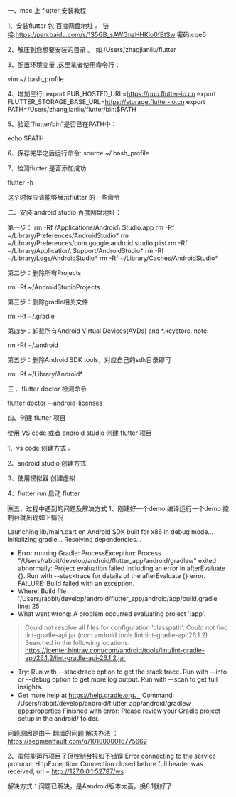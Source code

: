 
一、mac 上 flutter 安装教程

1、安装flutter 包   百度网盘地址 。 链接:https://pan.baidu.com/s/1S5GB_sAWGnzHHKIo0fBtSw  密码:cqe6

2、解压到您想要安装的目录 。 如 /Users/zhagjianliu/flutter

3、配置环境变量 ,这里笔者使用命令行：

vim ~/.bash_profile


4、增加三行:
export PUB_HOSTED_URL=https://pub.flutter-io.cn 
export FLUTTER_STORAGE_BASE_URL=https://storage.flutter-io.cn
export PATH=/Users/zhangjianliu/flutter/bin:$PATH


5、验证“flutter/bin”是否已在PATH中：

echo $PATH


6、保存完毕之后运行命令:
source ~/.bash_profile


7、检测flutter 是否添加成功

flutter -h



这个时候应该能够展示flutter 的一些命令



二、安装 android studio
百度网盘地址：



第一步：
rm -Rf /Applications/Android\ Studio.app
rm -Rf ~/Library/Preferences/AndroidStudio*
rm ~/Library/Preferences/com.google.android.studio.plist
rm -Rf ~/Library/Application\ Support/AndroidStudio*
rm -Rf ~/Library/Logs/AndroidStudio*
rm -Rf ~/Library/Caches/AndroidStudio*


第二步：删除所有Projects

rm -Rf ~/AndroidStudioProjects


第三步：删除gradle相关文件

rm -Rf ~/.gradle


第四步：卸载所有Android Virtual Devices(AVDs) and *.keystore. note:

rm -Rf ~/.android


第五步：删除Android SDK tools，对应自己的sdk目录即可

rm -Rf ~/Library/Android*



三 、flutter doctor  检测命令

flutter doctor --android-licenses


四、创建 flutter 项目

使用 VS code 或者 android studio 创建 flutter 项目

1、vs code 创建方式 。 

2、android studio 创建方式

3、使用模拟器 创建虚拟 

4、flutter run 启动 flutter



🈚五、过程中遇到的问题及解决方式
1、刚建好一个demo 编译运行一个demo 控制台就出现如下情况

Launching lib/main.dart on Android SDK built for x86 in debug mode...
Initializing gradle...
Resolving dependencies...
* Error running Gradle:
ProcessException: Process "/Users/rabbit/develop/android/flutter_app/android/gradlew" exited abnormally:
Project evaluation failed including an error in afterEvaluate {}. Run with --stacktrace for details of the afterEvaluate {} error.
FAILURE: Build failed with an exception.
* Where:
Build file '/Users/rabbit/develop/android/flutter_app/android/app/build.gradle' line: 25
* What went wrong:
A problem occurred evaluating project ':app'.
> Could not resolve all files for configuration 'classpath'.
   > Could not find lint-gradle-api.jar (com.android.tools.lint:lint-gradle-api:26.1.2).
     Searched in the following locations:
         https://jcenter.bintray.com/com/android/tools/lint/lint-gradle-api/26.1.2/lint-gradle-api-26.1.2.jar
* Try:
Run with --stacktrace option to get the stack trace. Run with --info or --debug option to get more log output. Run with --scan to get full insights.
* Get more help at https://help.gradle.org、
  Command: /Users/rabbit/develop/android/flutter_app/android/gradlew app:properties
Finished with error: Please review your Gradle project setup in the android/ folder.


问题原因是由于 翻墙的问题 解决办法 ：https://segmentfault.com/q/1010000016775662

2、虽然能运行项目了但控制台报如下错误
Error connecting to the service protocol: HttpException: Connection closed before full header was received, uri = http://127.0.0.1:52787/ws


解决方式：问题已解决，是Aandroid版本太高，换8.1就好了

